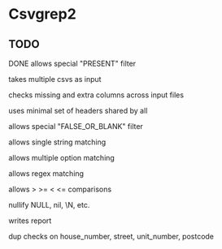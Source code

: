 # Csvgrep2

## TODO

DONE allows special "PRESENT" filter

takes multiple csvs as input

checks missing and extra columns across input files

uses minimal set of headers shared by all

allows special "FALSE_OR_BLANK" filter

allows single string matching

allows multiple option matching

allows regex matching

allows > >= < <= comparisons

nullify NULL, nil, \N, etc.

writes report

dup checks on house_number, street, unit_number, postcode

